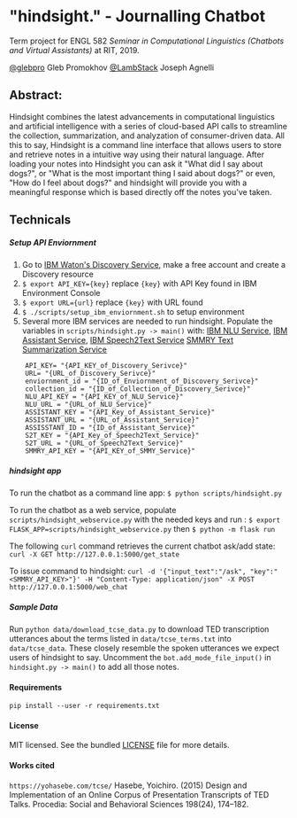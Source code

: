 # "hindsight." - Journalling Chatbot
Term project for ENGL 582 _Seminar in Computational Linguistics (Chatbots and Virtual Assistants)_ at RIT, 2019.

[@glebpro](https://github.com/glebpro) Gleb Promokhov
[@LambStack](https://github.com/LambStack) Joseph Agnelli


## Abstract:
Hindsight combines the latest advancements in computational linguistics and artificial intelligence with a series of cloud-based API calls to streamline the collection, summarization, and analyzation of consumer-driven data. All this to say, Hindsight is a command line interface that allows users to store and retrieve notes in a intuitive way using their natural language. After loading your notes into Hindsight you can ask it "What did I say about dogs?", or "What is the most important thing I said about dogs?" or even, "How do I feel about dogs?" and hindsight will provide you with a meaningful response which is based directly off the notes you've taken.

## Technicals

##### Setup API Enviornment
1. Go to [IBM Waton's Discovery Service](https://www.ibm.com/watson/services/discovery/), make a free account and create a Discovery resource
2. `$ export API_KEY={key}` replace `{key}` with API Key found in IBM Environment Console
3. `$ export URL={url}` replace `{key}` with URL found
4. `$ ./scripts/setup_ibm_enviornment.sh` to setup environment
5. Several more IBM services are needed to run hindsight. Populate the variables in `scripts/hindsight.py -> main()` with:
[IBM NLU Service](https://www.ibm.com/watson/services/natural-language-understanding/),
[IBM Assistant Service](https://www.ibm.com/cloud/watson-assistant/),
[IBM Speech2Text Service](https://www.ibm.com/watson/services/speech-to-text/)
[SMMRY Text Summarization Service](https://smmry.com/)

```
    API_KEY= "{API_KEY_of_Discovery_Serivce}"
    URL= "{URL_of_Discovery_Serivce}"
    enviornment_id = "{ID_of_Enviornment_of_Discovery_Serivce}"
    collection_id = "{ID_of_Collection_of_Discovery_Serivce}"
    NLU_API_KEY = "{API_KEY_of_NLU_Service}"
    NLU_URL = "{URL_of_NLU_Service}"
    ASSISTANT_KEY = "{API_Key_of_Assistant_Service}"
    ASSISTANT_URL = "{URL_of_Assistant_Service}"
    ASSISSTANT_ID = "{ID_of_Assistant_Service}"
    S2T_KEY = "{API_Key_of_Speech2Text_Service}"
    S2T_URL = "{URL_of_Speech2Text_Service}"
    SMMRY_API_KEY = "{API_KEY_of_SMMY_Service}"
  ```

##### hindsight app

To run the chatbot as a command line app: `$ python scripts/hindsight.py`

To run the chatbot as a web service, populate `scripts/hindsight_webservice.py` with the needed keys and run : `$ export FLASK_APP=scripts/hindsight_webservice.py` then `$ python -m flask run`

The following `curl` command retrieves the current chatbot ask/add state:
`curl -X GET http://127.0.0.1:5000/get_state`

To issue command to hindsight:
`curl -d '{"input_text":"/ask", "key":"<SMMRY_API_KEY>"}' -H "Content-Type: application/json" -X POST http://127.0.0.1:5000/web_chat`

##### Sample Data

Run `python data/download_tcse_data.py` to download TED transcription utterances about the terms listed in `data/tcse_terms.txt` into `data/tcse_data`. These closely resemble the spoken utterances we expect users of hindsight to say. Uncomment the `bot.add_mode_file_input()` in `hindsight.py -> main()` to add all those notes.

#### Requirements
`pip install --user -r requirements.txt`

#### License
MIT licensed. See the bundled [LICENSE](/LICENSE) file for more details.

#### Works cited

`https://yohasebe.com/tcse/` Hasebe, Yoichiro. (2015) Design and Implementation of an Online Corpus of Presentation Transcripts of TED Talks. Procedia: Social and Behavioral Sciences 198(24), 174–182.
